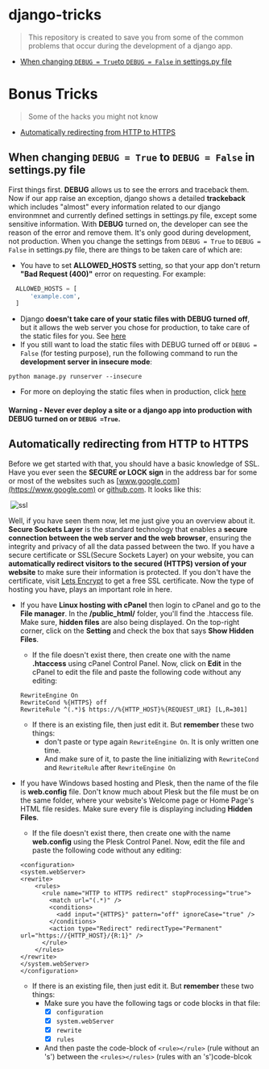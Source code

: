 # django-tricks
> This repository is created to save you from some of the common problems that occur during the development of a django app.

* [When changing ```DEBUG = True```to ```DEBUG = False``` in settings.py file](#when-changing-debug--true-to-debug--false-in-settingspy-file)

# Bonus Tricks
> Some of the hacks you might not know

* [Automatically redirecting from HTTP to HTTPS](#Automatically-redirecting-from-HTTP-to-HTTPS)

## When changing ```DEBUG = True``` to ```DEBUG = False``` in settings.py file 
  First things first. **DEBUG** allows us to see the errors and traceback them. Now if our app raise an exception, django shows a detailed **trackeback** which includes "almost" every information related to our django environmnet and currently defined settings in settings.py file, except some sensitive information. With **DEBUG** turned on, the developer can see the reason of the error and remove them. It's only good during development, not production. 
When you change the settings from ```DEBUG = True``` to ```DEBUG = False``` in settings.py file, there are things to be taken care of which are:
  * You have to set **ALLOWED_HOSTS** setting, so that your app don't return **"Bad Request (400)"** error on requesting. For example:
  ```python
    ALLOWED_HOSTS = [
        'example.com',
    ]
```
  * Django **doesn't take care of your static files with DEBUG turned off**, but it allows the web server you chose for production, to take care of the static files for you. See [here](https://docs.djangoproject.com/en/1.11/ref/settings/#debug)
  * If you still want to load the static files with DEBUG turned off or ```DEBUG = False``` (for testing purpose), run the following command to run the **development server in insecure mode**:
  ```console
  python manage.py runserver --insecure
  ```
  * For more on deploying the static files when in production, click [here](https://docs.djangoproject.com/en/1.11/howto/static-files/deployment/#deploying-static-files) 
  #### Warning - Never ever deploy a site or a django app into production with DEBUG turned on or ```DEBUG =True```.


## Automatically redirecting from HTTP to HTTPS  
  Before we get started with that, you should have a basic knowledge of SSL. Have you ever seen the **SECURE or LOCK sign** in the address bar for some or most of the websites such as [www.google.com](https://www.google.com) or [github.com](https://github.com). It looks like this:
  
  ![ssl](https://user-images.githubusercontent.com/24960159/33201015-dad1685a-d11c-11e7-8987-d01c0be2c6eb.png)
  
  Well, if you have seen them now, let me just give you an overview about it. **Secure Sockets Layer** is the standard technology that enables a **secure connection between the web server and the web browser**, ensuring the integrity and privacy of all the data passed between the two. If you have a secure certificate or SSL(Secure Sockets Layer) on your website, you can **automatically redirect visitors to the secured (HTTPS) version of your website** to make sure their information is protected. If you don't have the certificate, visit [Lets Encrypt](https://letsencrypt.org/) to get a free SSL certificate.
  Now the type of hosting you have, plays an important role in here. 
  * If you have **Linux hosting with cPanel** then login to cPanel and go to the **File manager**. In the **/public_html/** folder, you'll find the .htaccess file. Make sure, **hidden files** are also being displayed. On the top-right corner, click on the **Setting** and check the box that says **Show Hidden Files**. 
    * If the file doesn't exist there, then create one with the name **.htaccess** using cPanel Control Panel. Now, click on **Edit** in the cPanel to edit the file and paste the following code without any editing:
    ```
    RewriteEngine On
    RewriteCond %{HTTPS} off
    RewriteRule ^(.*)$ https://%{HTTP_HOST}%{REQUEST_URI} [L,R=301]
    ```
    * If there is an existing file, then just edit it. But **remember** these two things:
      * don't paste or type again ```RewriteEngine On```. It is only written one time. 
      * And make sure of it, to paste the line initializing with ```RewriteCond``` and ```RewriteRule``` after ```RewriteEngine On``` 

* If you have Windows based hosting and Plesk, then the name of the file is **web.config** file. Don't know much about Plesk but the file must be on the same folder, where your website's Welcome page or Home Page's HTML file resides. Make sure every file is displaying including **Hidden Files**.
    * If the file doesn't exist there, then create one with the name **web.config** using the Plesk Control Panel. Now, edit the file and paste the following code without any editing:
    ```
    <configuration>
    <system.webServer>
    <rewrite>
        <rules>
          <rule name="HTTP to HTTPS redirect" stopProcessing="true"> 
            <match url="(.*)" /> 
            <conditions> 
              <add input="{HTTPS}" pattern="off" ignoreCase="true" />
            </conditions> 
            <action type="Redirect" redirectType="Permanent" url="https://{HTTP_HOST}/{R:1}" />
          </rule>   
        </rules>
    </rewrite>
    </system.webServer>
    </configuration>
    ```
    * If there is an existing file, then just edit it. But **remember** these two things:
      * Make sure you have the following tags or code blocks in that file:
        -[x] ```configuration```
        -[x] ```system.webServer```
        -[x] ```rewrite```
        -[x] ```rules```
      * And then paste the code-block of ``` <rule></rule> ``` \(rule without an \'s\'\) between the ``` <rules></rules> ``` (rules with an \'s\'\)code-blcok 
